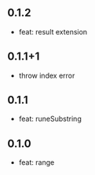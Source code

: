 ## 0.1.2

- feat: result extension

## 0.1.1+1

- throw index error

## 0.1.1

- feat: runeSubstring

## 0.1.0

- feat: range
